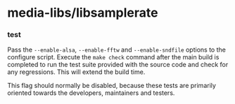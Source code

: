 # media-libs/libsamplerate

### test
Pass the `--enable-alsa`, `--enable-fftw` and `--enable-sndfile` options to the configure script. Execute the `make check` command after the main build is completed to run the test suite provided with the source code and check for any regressions. This will extend the build time.

This flag should normally be disabled, because these tests are primarily oriented towards the developers, maintainers and testers.
